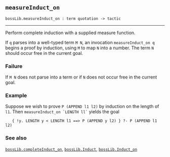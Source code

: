 ## `measureInduct_on`

``` hol4
bossLib.measureInduct_on : term quotation -> tactic
```

------------------------------------------------------------------------

Perform complete induction with a supplied measure function.

If `q` parses into a well-typed term `M N`, an invocation
`measureInduct_on q` begins a proof by induction, using `M` to map `N`
into a number. The term `N` should occur free in the current goal.

### Failure

If `M N` does not parse into a term or if `N` does not occur free in the
current goal.

### Example

Suppose we wish to prove `P (APPEND l1 l2)` by induction on the length
of `l1`. Then `` measureInduct_on `LENGTH ll` `` yields the goal

``` hol4
   { !y. LENGTH y < LENGTH l1 ==> P (APPEND y l2) } ?- P (APPEND l1 l2)
```

### See also

[`bossLib.completeInduct_on`](#bossLib.completeInduct_on),
[`bossLib.Induct`](#bossLib.Induct),
[`bossLib.Induct_on`](#bossLib.Induct_on)
